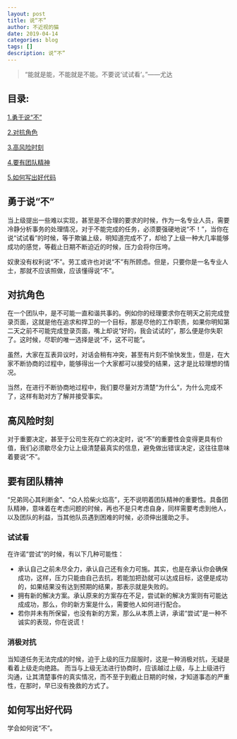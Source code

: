 ```yaml
---
layout: post
title: 说“不”
author: 不近视的猫
date: 2019-04-14
categories: blog
tags: []
description: 说“不”
---
```



> “能就是能，不能就是不能。不要说‘试试看’。”——尤达

## 目录:
[1.勇于说“不”](#1)

[2.对抗角色](#2)

[3.高风险时刻](#3)

[4.要有团队精神](#4)

[5.如何写出好代码](#5)

## <span id = "1">勇于说“不”</span>
当上级提出一些难以实现，甚至是不合理的要求的时候，作为一名专业人员，需要冷静分析事务的处理情况，对于不能完成的任务，必须要强硬地说“不！”，当你在说“试试看”的时候，等于欺骗上级，明知道完成不了，却给了上级一种大几率能够成功的感觉，等截止日期不断迫近的时候，压力会将你压垮。

奴隶没有权利说“不”。劳工或许也对说“不”有所顾虑。但是，只要你是一名专业人士，那就不应该照做，应该懂得说“不”。

## <span id = "2">对抗角色</span>
在一个团队中，是不可能一直和谐共事的。例如你的经理要求你在明天之前完成登录页面，这就是他在追求和捍卫的一个目标，那是尽他的工作职责，如果你明知第二天之前不可能完成登录页面，嘴上却说“好的，我会试试的”，那么便是你失职了。这时候，尽职的唯一选择是说“不，这不可能”。

虽然，大家在互表异议时，对话会稍有冲突，甚至有片刻不愉快发生，但是，在大家不断协商的过程中，能够得出一个大家都可以接受的结果，这才是比较理想的情况。

当然，在进行不断协商地过程中，我们要尽量对方清楚“为什么”，为什么完成不了，这样有助对方了解并接受事实。

## <span id = "3">高风险时刻</span>
对于重要决定，甚至于公司生死存亡的决定时，说“不”的重要性会变得更具有价值，我们必须歇尽全力让上级清楚最真实的信息，避免做出错误决定，这往往意味着要说“不”。


## <span id = "4">要有团队精神</span>
“兄弟同心其利断金”、“众人拾柴火焰高”，无不说明着团队精神的重要性。具备团队精神，意味着在考虑问题的时候，再也不是只考虑自身，同样需要考虑到他人，以及团队的利益，当其他队员遇到困难的时候，必须伸出援助之手。

### 试试看
在许诺“尝试”的时候，有以下几种可能性：

- 承认自己之前未尽全力，承认自己还有余力可施。其实，也是在承认你会确保成功，这样，压力只能由自己去抗，若能加把劲就可以达成目标，这便是成功的，如果结果没有达到预期的结果，那表示就是失败的。
- 拥有新的解决方案。承认原来的方案存在不足，尝试新的解决方案则有可能达成成功，那么，你的新方案是什么，需要他人如何进行配合。
- 若你并未有所保留，也没有新的方案，那么从本质上讲，承诺“尝试”是一种不诚实的表现，你在说谎！

### 消极对抗
当知道任务无法完成的时候，迫于上级的压力屈服时，这是一种消极对抗，无疑是看着上级走向绝路。
而当与上级无法进行协商时，应该越过上级，与上上级进行沟通，让其清楚事件的真实情况，而不至于到截止日期的时候，才知道事态的严重性，在那时，早已没有挽救的方式了。


## <span id = "5">如何写出好代码</span>
学会如何说“不”。




